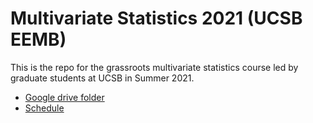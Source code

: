 # Multivariate Statistics 2021 (UCSB EEMB)

This is the repo for the grassroots multivariate statistics course led by graduate students at UCSB in Summer 2021.  

- [Google drive folder](https://drive.google.com/drive/folders/1JrpEVfOFhDv4XjM9Ixjhi-n0cMrdvUBC?usp=sharing)
- [Schedule](https://docs.google.com/spreadsheets/d/13_N4oAF1MCvBfpGPX1YlEOmGYjRfNo9mW-czB1Rudoc/edit?usp=sharing)
